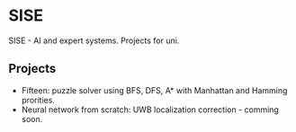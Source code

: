 # SISE
SISE - AI and expert systems. Projects for uni.

## Projects
- Fifteen: puzzle solver using BFS, DFS, A* with Manhattan and Hamming prorities.
- Neural network from scratch: UWB localization correction - comming soon.
